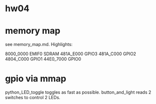 # hw04

# memory map
 see memory_map.md. Highlights: 

   8000_0000 EMIF0 SDRAM
   481A_E000 GPIO3
   481A_C000 GPIO2
   4804_C000 GPIO1
   44E0_7000 GPIO0

# gpio via mmap
 python_LED_toggle toggles as fast as possible. 
 button_and_light reads 2 switches to control 2 LEDs. 